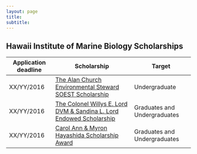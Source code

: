 ```yaml
---
layout: page
title: 
subtitle: 
---
```


Hawaii Institute of Marine Biology Scholarships
-------------------------------------


| Application deadline						         | Scholarship | Target |
| ---------- | -----------------------------------------------  | --------------------------------- |
| XX/YY/2016    | [The Alan Church Environmental Steward SOEST Scholarship](details/alan_church) | Undergraduate |
| XX/YY/2016   | [The Colonel Willys E. Lord DVM & Sandina L. Lord Endowed Scholarship](details/lord)	 | Graduates and Undergraduates |
| XX/YY/2016 | [Carol Ann & Myron Hayashida Scholarship Award](details/hayashida) | Graduates and Undergraduates |


